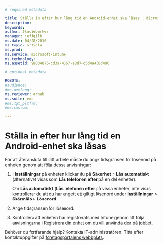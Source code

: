 ```yaml
---
# required metadata

title: Ställa in efter hur lång tid en Android-enhet ska låsas | Microsoft Intune
description:
keywords:
author: Staciebarker
manager: jeffgilb
ms.date: 04/28/2016
ms.topic: article
ms.prod:
ms.service: microsoft-intune
ms.technology:
ms.assetid: 98034875-cd3a-4367-a8d7-c5d4a438d496

# optional metadata

ROBOTS:
#audience:
#ms.devlang:
ms.reviewer: arnab
ms.suite: ems
#ms.tgt_pltfrm:
#ms.custom:

---
```


# Ställa in efter hur lång tid en Android-enhet ska låsas
För att återansluta till ditt arbete måste du ange tidsgränsen för lösenord på enheten genom att följa dessa anvisningar:

1.  I **Inställningar** på enheten klickar du på **Säkerhet** &gt; **Lås automatiskt** (alternativet visas som **Lås telefonen efter** på en del enheter).

    Om **Lås automatiskt** (**Lås telefonen efter** på vissa enheter) inte visas kontrollerar du att du har angett ett giltigt lösenord under **Inställningar** &gt; **Skärmlås** &gt; **Lösenord**.

2.  Ange tidsgränsen för lösenord.

3.  Kontrollera att enheten har registrerats med Intune genom att följa anvisningarna i [Registrera din enhet om du vill använda den på jobbet](http://go.microsoft.com/fwlink/?LinkId=519071).

Behöver du fortfarande hjälp? Kontakta IT-administratören. Titta efter kontaktuppgifter på [företagsportalens webbplats](http://portal.manage.microsoft.com).

<!--HONumber=Jun16_HO2-->



